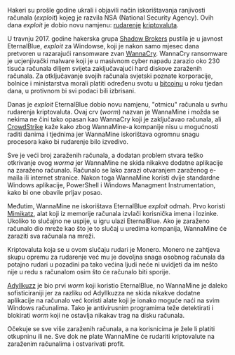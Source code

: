 Hakeri su prošle godine ukrali i objavili način iskorištavanja ranjivosti računala (_exploit_) kojeg je razvila NSA (National Security Agency). Ovih dana _exploit_ je dobio novu namjenu: [rudarenje][mine] [kriptovaluta][cc].

U travnju 2017. godine hakerska grupa [Shadow Brokers][sb] pustila je u javnost EternalBlue, _exploit_ za Windowse, koji je nakon samo mjesec dana pretvoren u razarajući ransomware zvan [WannaCry][wc]. WannaCry ransomware je ucjenjivački malware koji je u masivnom cyber napadu zarazio oko 230 tisuća računala diljem svijeta zaključavajući hard diskove zaraženih računala.  Za otključavanje svojih računala svjetski poznate korporacije, bolnice i ministarstva morali platiti određenu svotu u [bitcoinu][btc] u roku tjedan dana, u protivnom bi svi podaci bili izbrisani.

Danas je _exploit_ EternalBlue  dobio novu namjenu, "otmicu" računala u svrhu rudarenja kriptovaluta.  Ovaj crv (_worm_) nazvan je WannaMine i možda se nekima ne čini tako opasan kao WannaCry koji je zaključavao računala, ali [CrowdStrike][cs] kaže kako zbog WannaMine-a kompanije nisu u mogućnosti raditi danima i tjednima jer WannaMine iskorištava ogromnu snagu procesora kako bi rudarenje bilo izvedivo.

Sve je veći broj zaraženih računala, a dodatan problem stvara teško otkrivanje ovog _worma_ jer WannaMine ne skida nikakve dodatne aplikacije na zaraženo računalo. Računalo se lako zarazi otvaranjem zaraženog e-maila ili internet stranice. Nakon toga WannaMine koristi dvije standardne Windows aplikacije, PowerShell i Windows Managment Instrumentation, kako bi one obavile prljav posao.

Međutim, WannaMine ne iskorištava EternalBlue _exploit_ odmah. Prvo koristi [Mimikatz][mimi], alat koji iz memorije računala izvlači  korisnička imena i lozinke. Ukoliko to slučajno ne uspije, u igru ulazi EternalBlue. Ako je zaraženo računalo dio mreže kao što je to slučaj u uredima kompanija, WannaMine će zaraziti sva računala na mreži.

Kriptovaluta koja se u ovom slučaju rudari je Monero. Monero ne zahtjeva skupu opremu za rudarenje već mu je dovoljna snaga osobnog računala da potajno rudari u pozadini pa tako većina ljudi neće ni uvidjeti da im nešto nije u redu s računalom osim što će računalo biti sporije.

[Adyllkuzz][ady] je bio prvi _worm_ koji koristio EternalBlue, no WannaMine je daleko sofisticiraniji jer za razliku od Adyllkuzza ne skida nikakve dodatne aplikacije na računalo već koristi alate koji je ionako moguće naći na svim Windows računalima. Tako je antivirusnim programima teže detektirati i blokirati _worm_ koji ne ostavlja nikakav trag na disku računala. 

Očekuje se sve više zaraženih računala, a na korisnicima je žele li platiti otkupninu ili ne. Sve dok ne plate WannaMine će rudariti kriptovalute na zaraženim računalima i ostvarivati profit.

[mine]: https://bitfalls.com/hr/glossary/#mining
[cc]: https://bitfalls.com/hr/2017/08/20/cryptocurrency/
[btc]: https://bitfalls.com/hr/2017/09/01/send-receive-bitcoin/
[mimi]: https://www.offensive-security.com/metasploit-unleashed/mimikatz/
[cs]: https://www.crowdstrike.com/blog/cryptomining-harmless-nuisance-disruptive-threat/
[sb]: https://motherboard.vice.com/en_us/topic/the-shadow-brokers
[wc]: https://motherboard.vice.com/en_us/article/4xkqqg/a-massive-ransomware-explosion-is-hitting-targets-all-over-the-world
[ady]: https://www.proofpoint.com/us/threat-insight/post/adylkuzz-cryptocurrency-mining-malware-spreading-for-weeks-via-eternalblue-doublepulsar
